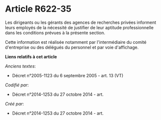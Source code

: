 # Article R622-35

Les dirigeants ou les gérants des agences de recherches privées informent leurs employés de la nécessité de justifier de leur
aptitude professionnelle dans les conditions prévues à la présente section.

Cette information est réalisée notamment par l'intermédiaire du comité d'entreprise ou des délégués du personnel et par voie
d'affichage.

**Liens relatifs à cet article**

_Anciens textes_:

  - Décret n°2005-1123 du 6 septembre 2005 - art. 13 (VT)

_Codifié par_:

  - Décret n°2014-1253 du 27 octobre 2014 - art.

_Créé par_:

  - Décret n°2014-1253 du 27 octobre 2014 - art.
